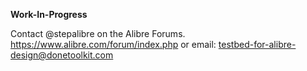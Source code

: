 **Work-In-Progress**

Contact @stepalibre on the Alibre Forums. https://www.alibre.com/forum/index.php or email: testbed-for-alibre-design@donetoolkit.com
